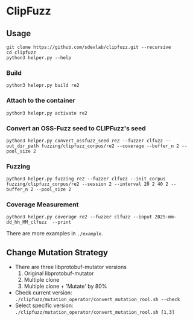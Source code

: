 # ClipFuzz

## Usage
```
git clone https://github.com/sdevlab/clipfuzz.git --recursive
cd clipfuzz
python3 helper.py --help
```

### Build
```
python3 helepr.py build re2
```

### Attach to the container
```
python3 helepr.py activate re2
```

### Convert an OSS-Fuzz seed to CLIPFuzz's seed
```
python3 helper.py convert_ossfuzz_seed re2 --fuzzer clfuzz --out_dir_path fuzzing/clipfuzz_corpus/re2 --coverage --buffer_n 2 --pool_size 2
```

### Fuzzing
```
python3 helper.py fuzzing re2 --fuzzer clfuzz --init_corpus fuzzing/clipfuzz_corpus/re2 --session 2 --interval 20 2 40 2 --buffer_n 2 --pool_size 2
```

### Coverage Measurement
```
python3 helper.py coverage re2 --fuzzer clfuzz --input 2025-mm-dd_hh_MM_clfuzz  --print
```

There are more examples in ```./example```.




## Change Mutation Strategy
 - There are three libprotobuf-mutator versions
   1) Original libprotobuf-mutator
   2) Multiple clone
   3) Multiple clone + 'Mutate' by 80%
 - Check current version: ```./clipfuzz/mutation_operator/convert_mutation_rool.sh --check```
 - Select specific version: ```./clipfuzz/mutation_operator/convert_mutation_rool.sh [1,3]```
